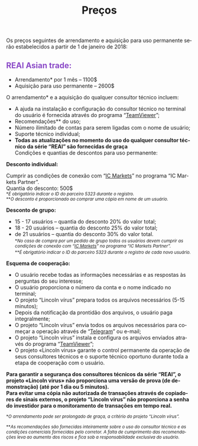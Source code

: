 ﻿---
layout: page

title: Preços
breadcrumb: Цены

meta: Todas as receitas da venda dos consultores técnicosserão doadas para caridade.

lang: pt
ref: prices
---

Os preços seguintes de arrendamento e aquisição para uso permanente serão estabelecidos a partir de 1 de janeiro de 2018:

## <span style="color:#8b4ac7">REAl Asian trade:</span>

- Arrendamento* por 1 mês – 1100$  
- Aquisição para uso permanente – 2600$

O arrendamento* e a aquisição do qualquer consultor técnico incluem:

- A ajuda na instalação e configuração do consultor técnico no terminal do usuário é fornecida através do programa “<a href="https://www.teamviewer.com/" target="_blank">TeamViewer</a>”;  
- Recomendações** do uso;  
- Número ilimitado de contas para serem ligadas com o nome de usuário;  
- Suporte técnico individual;  
- **Todas as atualizações no momento do uso do qualquer consultor técnico da série “REAl” são fornecidas de graça**  
Condições e quantias de descontos para uso permanente:  

**Desconto individual:**  

Cumprir as condições de conexão com “<a href="https://lincolnvirus.com/pt/ea/ic_markets" target="_blank">IC Markets</a>”  no programa “IC Markets Partner”.  
Quantia do desconto: 500$  
<small>\*_É obrigatório indicar o ID do parceiro 5323 durante o registro._</small>  
<small>\*\*_O desconto é proporcionado ao comprar uma cópia em nome de um usuário._</small>  

**Desconto de grupo:**  

- 15 - 17 usuários – quantia do desconto 20% do valor total;  
- 18 - 20 usuários – quantia do desconto 25% do valor total;  
- de 21 usuários – quantia do desconto 30% do valor total.  
<small>\*_No caso de compra por um pedido de grupo todos os usuários devem cumprir as condições de conexão com “<a href="https://lincolnvirus.com/pt/ea/ic_markets" target="_blank">IC Markets</a>” no programa “IC Markets Partner”._</small>  
<small>\*\*_É obrigatório indicar o ID do parceiro 5323 durante o registro de cada novo usuário._</small>  

**Esquema de cooperação:**  

- O usuário recebe todas as informações necessárias e as respostas às perguntas do seu interesse;  
- O usuário proporciona o número da conta e o nome indicado no terminal;  
- O projeto “Lincoln vírus” prepara todos os arquivos necessários (5-15 minutos);  
- Depois da notificação da prontidão dos arquivos, o usuário paga integralmente;  
- O projeto “Lincoln vírus” envia todos os arquivos necessários para começar a operação através de “<a href="https://t.me/chutkoy" target="_blank">Telegram</a>” ou e-mail;  
- O projeto “Lincoln vírus” instala e configura os arquivos enviados através do programa “<a href="https://www.teamviewer.com/" target="_blank">TeamViewer</a>”;  
- O projeto «Lincoln virus» garante o control permanente da operação de seus consultores técnicos e o suporte técnico oportuno durante toda a etapa de cooperação com o usuário.  

**Para garantir a segurança dos consultores técnicos da série “REAl”, o projeto «Lincoln virus» não proporciona uma versão de prova (de demonstração) (até por 1 dia ou 5 minutos).**  
**Para evitar uma cópia não autorizada de transações através de copiadores de sinais externos, o projeto “Lincoln vírus” não proporciona a senha do investidor para o monitoramento de transações em tempo real.**  

<small>\*_O arrendamento pode ser prolongado de graça, a critério do projeto “Lincoln vírus”._</small>

<small>\*\*_As recomendações são fornecidas inteiramente sobre o uso do consultor técnico e as condições comerciais fornecidas pelo corretor. A falta de cumprimento das recomendações leva ao aumento dos riscos e fica sob a responsabilidade exclusiva do usuário._</small>
